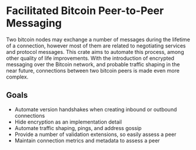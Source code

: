 # Facilitated Bitcoin Peer-to-Peer Messaging

Two bitcoin nodes may exchange a number of messages during the lifetime of a connection, however most of them are related to negotiating services and protocol messages. This crate aims to automate this process, among other quality of life improvements. With the introduction of encrypted messaging over the Bitcoin network, and probable traffic shaping in the near future, connections between two bitcoin peers is made even more complex.

## Goals

- Automate version handshakes when creating inbound or outbound connections
- Hide encryption as an implementation detail
- Automate traffic shaping, pings, and address gossip
- Provide a number of validation extensions, so easily assess a peer
- Maintain connection metrics and metadata to assess a peer

